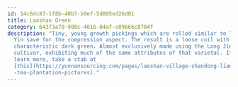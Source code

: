 ```yaml
---
id: 14c6dc87-1f8b-40b7-b9ef-5d805ed26d01
title: Laoshan Green
category: 64373a78-908c-4016-84af-c09666c8704f
description: "Tiny, young growth pickings which are rolled similar to Tie Guan
  Yin save for the compression aspect. The result is a loose coil with a
  characteristic dark green. Almost exclusively made using the Long Jing #43
  cultivar, exhibiting much of the same attributes of that varietal. If ya wanna
  learn more, take a stab at
  [this](https://yunnansourcing.com/pages/laoshan-village-shandong-liang-family\
  -tea-plantation-pictures)."
---
```

